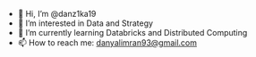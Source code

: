 - 👋 Hi, I’m @danz1ka19
- 👀 I’m interested in Data and Strategy
- 🌱 I’m currently learning Databricks and Distributed Computing
- 📫 How to reach me: danyalimran93@gmail.com

<!---
danz1ka19/danz1ka19 is a ✨ special ✨ repository because its `README.md` (this file) appears on your GitHub profile.
You can click the Preview link to take a look at your changes.
--->
